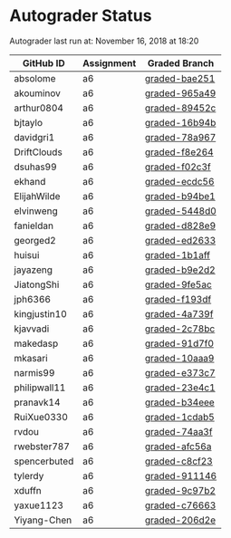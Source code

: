 # Autograder Status
Autograder last run at: November 16, 2018 at 18:20

| GitHub ID | Assignment | Graded Branch |
|-----------|------------|---------------|
| absolome | a6 | [graded-bae251](https://github.com/Fall2018COMP401-001/a6-absolome/tree/graded-bae251) | 
| akouminov | a6 | [graded-965a49](https://github.com/Fall2018COMP401-001/a6-akouminov/tree/graded-965a49) | 
| arthur0804 | a6 | [graded-89452c](https://github.com/Fall2018COMP401-001/a6-arthur0804/tree/graded-89452c) | 
| bjtaylo | a6 | [graded-16b94b](https://github.com/Fall2018COMP401-001/a6-bjtaylo/tree/graded-16b94b) | 
| davidgri1 | a6 | [graded-78a967](https://github.com/Fall2018COMP401-001/a6-davidgri1/tree/graded-78a967) | 
| DriftClouds | a6 | [graded-f8e264](https://github.com/Fall2018COMP401-001/a6-DriftClouds/tree/graded-f8e264) | 
| dsuhas99 | a6 | [graded-f02c3f](https://github.com/Fall2018COMP401-001/a6-dsuhas99/tree/graded-f02c3f) | 
| ekhand | a6 | [graded-ecdc56](https://github.com/Fall2018COMP401-001/a6-ekhand/tree/graded-ecdc56) | 
| ElijahWilde | a6 | [graded-b94be1](https://github.com/Fall2018COMP401-001/a6-ElijahWilde/tree/graded-b94be1) | 
| elvinweng | a6 | [graded-5448d0](https://github.com/Fall2018COMP401-001/a6-elvinweng/tree/graded-5448d0) | 
| fanieldan | a6 | [graded-d828e9](https://github.com/Fall2018COMP401-001/a6-fanieldan/tree/graded-d828e9) | 
| georged2 | a6 | [graded-ed2633](https://github.com/Fall2018COMP401-001/a6-georged2/tree/graded-ed2633) | 
| huisui | a6 | [graded-1b1aff](https://github.com/Fall2018COMP401-001/a6-huisui/tree/graded-1b1aff) | 
| jayazeng | a6 | [graded-b9e2d2](https://github.com/Fall2018COMP401-001/a6-jayazeng/tree/graded-b9e2d2) | 
| JiatongShi | a6 | [graded-9fe5ac](https://github.com/Fall2018COMP401-001/a6-JiatongShi/tree/graded-9fe5ac) | 
| jph6366 | a6 | [graded-f193df](https://github.com/Fall2018COMP401-001/a6-jph6366/tree/graded-f193df) | 
| kingjustin10 | a6 | [graded-4a739f](https://github.com/Fall2018COMP401-001/a6-kingjustin10/tree/graded-4a739f) | 
| kjavvadi | a6 | [graded-2c78bc](https://github.com/Fall2018COMP401-001/a6-kjavvadi/tree/graded-2c78bc) | 
| makedasp | a6 | [graded-91d7f0](https://github.com/Fall2018COMP401-001/a6-makedasp/tree/graded-91d7f0) | 
| mkasari | a6 | [graded-10aaa9](https://github.com/Fall2018COMP401-001/a6-mkasari/tree/graded-10aaa9) | 
| narmis99 | a6 | [graded-e373c7](https://github.com/Fall2018COMP401-001/a6-narmis99/tree/graded-e373c7) | 
| philipwall11 | a6 | [graded-23e4c1](https://github.com/Fall2018COMP401-001/a6-philipwall11/tree/graded-23e4c1) | 
| pranavk14 | a6 | [graded-b34eee](https://github.com/Fall2018COMP401-001/a6-pranavk14/tree/graded-b34eee) | 
| RuiXue0330 | a6 | [graded-1cdab5](https://github.com/Fall2018COMP401-001/a6-RuiXue0330/tree/graded-1cdab5) | 
| rvdou | a6 | [graded-74aa3f](https://github.com/Fall2018COMP401-001/a6-rvdou/tree/graded-74aa3f) | 
| rwebster787 | a6 | [graded-afc56a](https://github.com/Fall2018COMP401-001/a6-rwebster787/tree/graded-afc56a) | 
| spencerbuted | a6 | [graded-c8cf23](https://github.com/Fall2018COMP401-001/a6-spencerbuted/tree/graded-c8cf23) | 
| tylerdy | a6 | [graded-911146](https://github.com/Fall2018COMP401-001/a6-tylerdy/tree/graded-911146) | 
| xduffn | a6 | [graded-9c97b2](https://github.com/Fall2018COMP401-001/a6-xduffn/tree/graded-9c97b2) | 
| yaxue1123 | a6 | [graded-c76663](https://github.com/Fall2018COMP401-001/a6-yaxue1123/tree/graded-c76663) | 
| Yiyang-Chen | a6 | [graded-206d2e](https://github.com/Fall2018COMP401-001/a6-Yiyang-Chen/tree/graded-206d2e) | 
